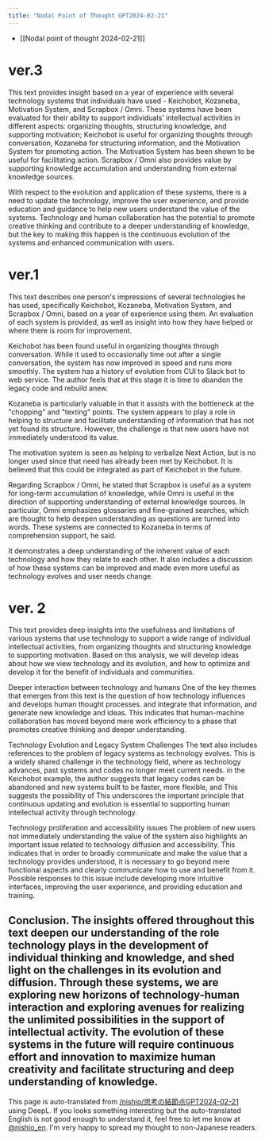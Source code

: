 ```yaml
---
title: "Nodal Point of Thought GPT2024-02-21"
---
```


- [[Nodal point of thought 2024-02-21]]

# ver.3
This text provides insight based on a year of experience with several technology systems that individuals have used - Keichobot, Kozaneba, Motivation System, and Scrapbox / Omni. These systems have been evaluated for their ability to support individuals' intellectual activities in different aspects: organizing thoughts, structuring knowledge, and supporting motivation; Keichobot is useful for organizing thoughts through conversation, Kozaneba for structuring information, and the Motivation System for promoting action. The Motivation System has been shown to be useful for facilitating action. Scrapbox / Omni also provides value by supporting knowledge accumulation and understanding from external knowledge sources.

With respect to the evolution and application of these systems, there is a need to update the technology, improve the user experience, and provide education and guidance to help new users understand the value of the systems. Technology and human collaboration has the potential to promote creative thinking and contribute to a deeper understanding of knowledge, but the key to making this happen is the continuous evolution of the systems and enhanced communication with users.


# ver.1
This text describes one person's impressions of several technologies he has used, specifically Keichobot, Kozaneba, Motivation System, and Scrapbox / Omni, based on a year of experience using them. An evaluation of each system is provided, as well as insight into how they have helped or where there is room for improvement.

Keichobot has been found useful in organizing thoughts through conversation. While it used to occasionally time out after a single conversation, the system has now improved in speed and runs more smoothly. The system has a history of evolution from CUI to Slack bot to web service. The author feels that at this stage it is time to abandon the legacy code and rebuild anew.

Kozaneba is particularly valuable in that it assists with the bottleneck at the "chopping" and "texting" points. The system appears to play a role in helping to structure and facilitate understanding of information that has not yet found its structure. However, the challenge is that new users have not immediately understood its value.

The motivation system is seen as helping to verbalize Next Action, but is no longer used since that need has already been met by Keichobot. It is believed that this could be integrated as part of Keichobot in the future.

Regarding Scrapbox / Omni, he stated that Scrapbox is useful as a system for long-term accumulation of knowledge, while Omni is useful in the direction of supporting understanding of external knowledge sources. In particular, Omni emphasizes glossaries and fine-grained searches, which are thought to help deepen understanding as questions are turned into words. These systems are connected to Kozaneba in terms of comprehension support, he said.

It demonstrates a deep understanding of the inherent value of each technology and how they relate to each other. It also includes a discussion of how these systems can be improved and made even more useful as technology evolves and user needs change.

# ver. 2
This text provides deep insights into the usefulness and limitations of various systems that use technology to support a wide range of individual intellectual activities, from organizing thoughts and structuring knowledge to supporting motivation. Based on this analysis, we will develop ideas about how we view technology and its evolution, and how to optimize and develop it for the benefit of individuals and communities.

Deeper interaction between technology and humans
One of the key themes that emerges from this text is the question of how technology influences and develops human thought processes. and integrate that information, and generate new knowledge and ideas. This indicates that human-machine collaboration has moved beyond mere work efficiency to a phase that promotes creative thinking and deeper understanding.

Technology Evolution and Legacy System Challenges
The text also includes references to the problem of legacy systems as technology evolves. This is a widely shared challenge in the technology field, where as technology advances, past systems and codes no longer meet current needs. in the Keichobot example, the author suggests that legacy codes can be abandoned and new systems built to be faster, more flexible, and This suggests the possibility of This underscores the important principle that continuous updating and evolution is essential to supporting human intellectual activity through technology.

Technology proliferation and accessibility issues
The problem of new users not immediately understanding the value of the system also highlights an important issue related to technology diffusion and accessibility. This indicates that in order to broadly communicate and make the value that a technology provides understood, it is necessary to go beyond mere functional aspects and clearly communicate how to use and benefit from it. Possible responses to this issue include developing more intuitive interfaces, improving the user experience, and providing education and training.

Conclusion.
The insights offered throughout this text deepen our understanding of the role technology plays in the development of individual thinking and knowledge, and shed light on the challenges in its evolution and diffusion. Through these systems, we are exploring new horizons of technology-human interaction and exploring avenues for realizing the unlimited possibilities in the support of intellectual activity. The evolution of these systems in the future will require continuous effort and innovation to maximize human creativity and facilitate structuring and deep understanding of knowledge.
---
This page is auto-translated from [/nishio/思考の結節点GPT2024-02-21](https://scrapbox.io/nishio/思考の結節点GPT2024-02-21) using DeepL. If you looks something interesting but the auto-translated English is not good enough to understand it, feel free to let me know at [@nishio_en](https://twitter.com/nishio_en). I'm very happy to spread my thought to non-Japanese readers.